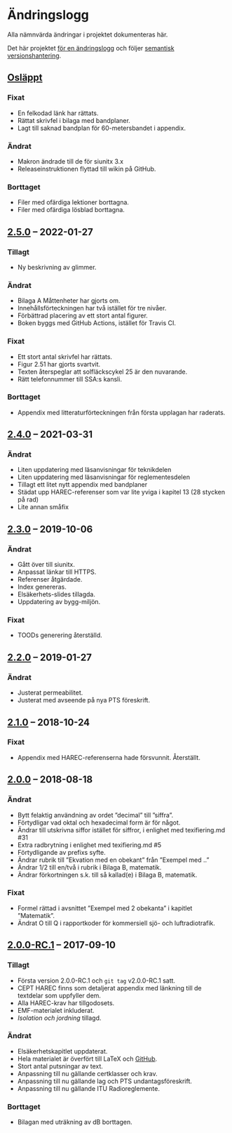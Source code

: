 # Ändringslogg
Alla nämnvärda ändringar i projektet dokumenteras här.

Det här projektet [för en ändringslogg](https://keepachangelog.com/sv/1.0.0/)
och följer [semantisk versionshantering](https://semver.org/lang/sv/spec/v2.0.0.html).

## [Osläppt]
### Fixat
- En felkodad länk har rättats.
- Rättat skrivfel i bilaga med bandplaner.
- Lagt till saknad bandplan för 60-metersbandet i appendix.

### Ändrat
- Makron ändrade till de för siunitx 3.x
- Releaseinstruktionen flyttad till wikin på GitHub.

### Borttaget
- Filer med ofärdiga lektioner borttagna.
- Filer med ofärdiga lösblad borttagna.

## [2.5.0] – 2022-01-27
### Tillagt
 - Ny beskrivning av glimmer.

### Ändrat
- Bilaga A Måttenheter har gjorts om.
- Innehållsförteckningen har två istället för tre nivåer.
- Förbättrad placering av ett stort antal figurer.
- Boken byggs med GitHub Actions, istället för Travis CI.

### Fixat
- Ett stort antal skrivfel har rättats.
- Figur 2.51 har gjorts svartvit.
- Texten återspeglar att solfläckscykel 25 är den nuvarande.
- Rätt telefonnummer till SSA:s kansli.

### Borttaget
- Appendix med litteraturförteckningen från första upplagan har raderats.

## [2.4.0] – 2021-03-31
### Ändrat
- Liten uppdatering med läsanvisningar för teknikdelen
- Liten uppdatering med läsanvisningar för reglementesdelen
- Tillagt ett litet nytt appendix med bandplaner
- Städat upp HAREC-referenser som var lite yviga i kapitel 13 (28 stycken på rad)
- Lite annan småfix

## [2.3.0] – 2019-10-06
### Ändrat
- Gått över till siunitx.
- Anpassat länkar till HTTPS.
- Referenser åtgärdade.
- Index genereras.
- Elsäkerhets-slides tillagda.
- Uppdatering av bygg-miljön.

### Fixat
- TOODs generering återställd.

## [2.2.0] – 2019-01-27
### Ändrat
- Justerat permeabilitet.
- Justerat med avseende på nya PTS föreskrift.

## [2.1.0] – 2018-10-24
### Fixat
- Appendix med HAREC-referenserna hade försvunnit. Återställt.

## [2.0.0] – 2018-08-18
### Ändrat
- Bytt felaktig användning av ordet ”decimal” till ”siffra”.
- Förtydligar vad oktal och hexadecimal form är för något.
- Ändrar till utskrivna siffor istället för siffror, i enlighet med texifiering.md #31
- Extra radbrytning i enlighet med texifiering.md #5
- Förtydligande av prefixs syfte.
- Ändrar rubrik till ”Ekvation med en obekant” från ”Exempel med ..”
- Ändrar 1/2 till en/två i rubrik i Bilaga B, matematik.
- Ändrar förkortningen s.k. till så kallad(e) i Bilaga B, matematik.

### Fixat
- Formel rättad i avsnittet ”Exempel med 2 obekanta” i kapitlet ”Matematik”.
- Ändrat O till Q i rapportkoder för kommersiell sjö- och luftradiotrafik.

## [2.0.0-RC.1] – 2017-09-10
### Tillagt
- Första version 2.0.0-RC.1 och `git tag` v2.0.0-RC.1 satt.
- CEPT HAREC finns som detaljerat appendix med länkning till de textdelar som
  uppfyller dem.
- Alla HAREC-krav har tillgodosets.
- EMF-materialet inkluderat.
- _Isolation och jordning_ tillagd.

### Ändrat
- Elsäkerhetskapitlet uppdaterat.
- Hela materialet är överfört till LaTeX och [GitHub](https://github.com/SverigesSandareamatorer/SSA-Akademin).
- Stort antal putsningar av text.
- Anpassning till nu gällande certklasser och krav.
- Anpassning till nu gällande lag och PTS undantagsföreskrift.
- Anpassning till nu gällande ITU Radioreglemente.

### Borttaget
- Bilagan med uträkning av dB borttagen.

[Osläppt]: https://github.com/SverigesSandareamatorer/SSA-Akademin/compare/v2.5.0...HEAD
[2.6.0]: https://github.com/SverigesSandareamatorer/SSA-Akademin/compare/v2.5.0...v2.6.0
[2.5.0]: https://github.com/SverigesSandareamatorer/SSA-Akademin/compare/v2.4.0...v2.5.0
[2.4.0]: https://github.com/SverigesSandareamatorer/SSA-Akademin/compare/v2.3.0...v2.4.0
[2.3.0]: https://github.com/SverigesSandareamatorer/SSA-Akademin/compare/v2.2.0...v2.3.0
[2.2.0]: https://github.com/SverigesSandareamatorer/SSA-Akademin/compare/v2.1.0...v2.2.0
[2.1.0]: https://github.com/SverigesSandareamatorer/SSA-Akademin/compare/v2.0.0...v2.1.0
[2.0.0]: https://github.com/SverigesSandareamatorer/SSA-Akademin/compare/v2.0.0-RC.1...v2.0.0
[2.0.0-RC.1]: https://github.com/SverigesSandareamatorer/SSA-Akademin/compare/8141940...v2.0.0-RC.1
